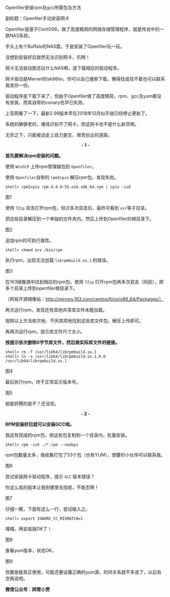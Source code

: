 Openfiler安装rpm及gcc所需包及方法

副标题：Openfiler手动安装网卡



Openfiler是基于CentOS6，做了高度精简的网络存储管理程序，就是传说中的一款NAS系统。

手头上有个Buffalo的NAS盘，于是安装了Openfiler玩一玩。

没想到安装好后居然无法识别网卡，坑啊！

网卡无法驱动那还玩什么NAS啊，遂下载相应的驱动程序。

网卡驱动是Marvell的sk98lin，你可以自己搜索下载，懒得找或找不着也可以联系我发你一份。

驱动程序是下载下来了，但由于Openfiler做了高度精简，rpm、gcc及yum都没有安装，而其自带的conary也早已失效。

上官网看了一下，最新2.99版本早在2018年12月似乎就已经停止更新了。

系统的确够老的，难怪识别不了网卡，但这网卡也不是什么新货啊。

无奈之下，只能被迫走上自力更生、艰苦创业的道路。



**<center>- 1 -</center>**

**首先要解决rpm安装的问题。**

使用 `WinSCP` 上传rpm管理器包到 `Openfiler`。

使用 `Openfiler`自带的 `rpm2cpio` 解压rpm包，发现失败。

```shell
shell> rpm2cpio rpm-4.8.0-55.e16.x86_64.rpm | cpio -ivd
```

图1



使用 `7Zip` 双击打开rpm包，经过多次双击后，最终可看到 `usr`等子目录。

把这些目录解压到一个单独的文件夹内，然后上传到Openfiler的根目录下。

图2



追加rpm的可执行属性。

```shell
shell> chmod a+x /bin/rpm
```



执行rpm，出现无法加载 `librpmbuild.so.1` 的错误。

图3



在163镜像源中找到相应的rpm包，使用 `7Zip` 打开rpm包再多次双击（同前），把多个目录上传到openfiler根目录下。

（网易开源镜像站：http://mirrors.163.com/centos/6/os/x86_64/Packages/）

再次运行rpm，发现还有其他共享库文件未能加载。

按照以上方法依次地、不厌其烦地找到这些库文件包，解压上传即可。



再再次运行rpm，提示库文件尺寸太小。

**按提示依次删除0字节库文件，然后做实际库文件的链接。**

```shell
shell> rm -f /usr/lib64/librpmbuild.so.1
shell> ln -s /usr/lib64/librpmbuild.so.1.0.0 /usr/lib64/librpmbuild.so.1
```

图4



最后执行rpm，终于正常显示版本号。

图5



挺能折腾的是不？还没完。





**<center>- 2 -</center>**

**RPM安装好后就可以安装GCC啦。**

我这有现成的rpm包，把这些包复制到一个目录内，批量安装。

```shell
shell> rpm -ivh ./*.rpm --nodeps
```

rpm包数量太多，我收集打包了53个包（也有YUM），想要的小伙伴可以联系我。

图6



尝试安装网卡驱动程序，提示 `GCC` 版本错误？

你这么低的版本让我到哪里去找呢，不能忍啊！

图7



仔细一瞧，下面有这么一行，尝试输入之。

```shell
shell> export IGNORE_CC_MISMATCH=1
```

嘎嘎，再安装就OK了！

图8



查看yum版本，状态OK。

图9



但要是能真正使用，可能还要设置正确的yum源，时间关系就不多说了，以后有空再说吧。



**微信公众号：网管小贾**